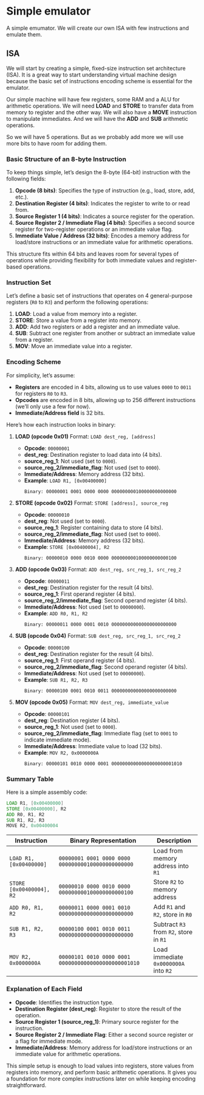 # **Simp**le em**ulator**

A simple emumator. We will create our own ISA with few instructions and emulate them.

## ISA

We will start by creating a simple, fixed-size instruction set architecture (ISA). It
is a great way to start understanding virtual machine design because the basic set of
instructions encoding scheme is essential for the emulator.

Our simple machine will have few registers, some RAM and a ALU for arithmetic operations.
We will need **LOAD** and **STORE** to transfer data from memory to register and the
other way. We will also have a **MOVE** instruction to manipulate immediates. And we
will have the **ADD** and **SUB** arithmetic operations.

So we will have 5 operations. But as we probably add more we will use more bits to have
room for adding them.

### Basic Structure of an 8-byte Instruction

To keep things simple, let’s design the 8-byte (64-bit) instruction with the following fields:

1. **Opcode (8 bits)**: Specifies the type of instruction (e.g., load, store, add, etc.).
2. **Destination Register (4 bits)**: Indicates the register to write to or read from.
3. **Source Register 1 (4 bits)**: Indicates a source register for the operation.
4. **Source Register 2 / Immediate Flag (4 bits)**: Specifies a second source register for
two-register operations or an immediate value flag.
5. **Immediate Value / Address (32 bits)**: Encodes a memory address for load/store instructions
or an immediate value for arithmetic operations.

This structure fits within 64 bits and leaves room for several types of operations while
providing flexibility for both immediate values and register-based operations.

### Instruction Set

Let’s define a basic set of instructions that operates on 4 general-purpose registers
(`R0` to `R3`) and perform the following operations:

1. **LOAD**: Load a value from memory into a register.
2. **STORE**: Store a value from a register into memory.
3. **ADD**: Add two registers or add a register and an immediate value.
4. **SUB**: Subtract one register from another or subtract an immediate value from a register.
5. **MOV**: Move an immediate value into a register.

### Encoding Scheme

For simplicity, let’s assume:
- **Registers** are encoded in 4 bits, allowing us to use values `0000` to `0011` for
registers `R0` to `R3`.
- **Opcodes** are encoded in 8 bits, allowing up to 256 different instructions
(we’ll only use a few for now).
- **Immediate/Address field** is 32 bits.

Here’s how each instruction looks in binary:

1. **LOAD (opcode 0x01)**
   Format: `LOAD dest_reg, [address]`
   - **Opcode**: `00000001`
   - **dest_reg**: Destination register to load data into (4 bits).
   - **source_reg_1**: Not used (set to `0000`).
   - **source_reg_2/immediate_flag**: Not used (set to `0000`).
   - **Immediate/Address**: Memory address (32 bits).
   - **Example**: `LOAD R1, [0x00400000]`
     ```
     Binary: 00000001 0001 0000 0000 000000000100000000000000
     ```

2. **STORE (opcode 0x02)**
   Format: `STORE [address], source_reg`
   - **Opcode**: `00000010`
   - **dest_reg**: Not used (set to `0000`).
   - **source_reg_1**: Register containing data to store (4 bits).
   - **source_reg_2/immediate_flag**: Not used (set to `0000`).
   - **Immediate/Address**: Memory address (32 bits).
   - **Example**: `STORE [0x00400004], R2`
     ```
     Binary: 00000010 0000 0010 0000 000000000100000000000100
     ```

3. **ADD (opcode 0x03)**
   Format: `ADD dest_reg, src_reg_1, src_reg_2`
   - **Opcode**: `00000011`
   - **dest_reg**: Destination register for the result (4 bits).
   - **source_reg_1**: First operand register (4 bits).
   - **source_reg_2/immediate_flag**: Second operand register (4 bits).
   - **Immediate/Address**: Not used (set to `00000000`).
   - **Example**: `ADD R0, R1, R2`
     ```
     Binary: 00000011 0000 0001 0010 000000000000000000000000
     ```

4. **SUB (opcode 0x04)**
   Format: `SUB dest_reg, src_reg_1, src_reg_2`
   - **Opcode**: `00000100`
   - **dest_reg**: Destination register for the result (4 bits).
   - **source_reg_1**: First operand register (4 bits).
   - **source_reg_2/immediate_flag**: Second operand register (4 bits).
   - **Immediate/Address**: Not used (set to `00000000`).
   - **Example**: `SUB R1, R2, R3`
     ```
     Binary: 00000100 0001 0010 0011 000000000000000000000000
     ```

5. **MOV (opcode 0x05)**
   Format: `MOV dest_reg, immediate_value`
   - **Opcode**: `00000101`
   - **dest_reg**: Destination register (4 bits).
   - **source_reg_1**: Not used (set to `0000`).
   - **source_reg_2/immediate_flag**: Immediate flag (set to `0001` to indicate immediate mode).
   - **Immediate/Address**: Immediate value to load (32 bits).
   - **Example**: `MOV R2, 0x0000000A`
     ```
     Binary: 00000101 0010 0000 0001 00000000000000000000001010
     ```

### Summary Table

Here is a simple assembly code:
```asm
LOAD R1, [0x00400000]
STORE [0x00400000], R2
ADD R0, R1, R2
SUB R1, R2, R3
MOVE R2, 0x00400004
```

| Instruction | Binary Representation                          | Description                              |
|-------------|-----------------------------------------------|------------------------------------------|
| `LOAD R1, [0x00400000]` | `00000001 0001 0000 0000 000000000100000000000000` | Load from memory address into `R1`      |
| `STORE [0x00400004], R2`| `00000010 0000 0010 0000 000000000100000000000100` | Store `R2` to memory address            |
| `ADD R0, R1, R2`        | `00000011 0000 0001 0010 000000000000000000000000` | Add `R1` and `R2`, store in `R0`        |
| `SUB R1, R2, R3`        | `00000100 0001 0010 0011 000000000000000000000000` | Subtract `R3` from `R2`, store in `R1`  |
| `MOV R2, 0x0000000A`    | `00000101 0010 0000 0001 00000000000000000000001010` | Load immediate `0x0000000A` into `R2`   |

### Explanation of Each Field

- **Opcode**: Identifies the instruction type.
- **Destination Register (dest_reg)**: Register to store the result of the operation.
- **Source Register 1 (source_reg_1)**: Primary source register for the instruction.
- **Source Register 2 / Immediate Flag**: Either a second source register or a flag for immediate mode.
- **Immediate/Address**: Memory address for load/store instructions or an immediate value for arithmetic operations.

This simple setup is enough to load values into registers, store values from registers into memory, and perform basic arithmetic operations. It gives you a foundation for more complex instructions later on while keeping encoding straightforward.
